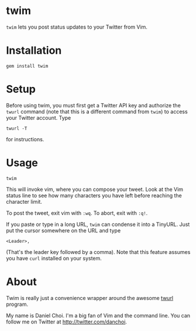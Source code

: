# twim

`twim` lets you post status updates to your Twitter from Vim.

# Installation

    gem install twim

# Setup

Before using twim, you must first get a Twitter API key and authorize
the `twurl` command (note that this is a different command from `twim`)
to access your Twitter account. Type 

    twurl -T

for instructions.


# Usage

    twim 

This will invoke vim, where you can compose your tweet. Look at the Vim
status line to see how many characters you have left before reaching the
character limit.

To post the tweet, exit vim with `:wq`. To abort, exit with `:q!`. 

If you paste or type in a long URL, `twim` can condense it into a
TinyURL. Just put the cursor somewhere on the URL and type 

    <Leader>,
    
(That's the leader key followed by a comma). Note that this feature
assumes you have `curl` installed on your system.

# About

Twim is really just a convenience wrapper around the awesome [twurl][twurl]
program.

[twurl]:https://github.com/marcel/twurl

My name is Daniel Choi. I'm a big fan of Vim and the command line. You can
follow me on Twitter at <http://twitter.com/danchoi>.


